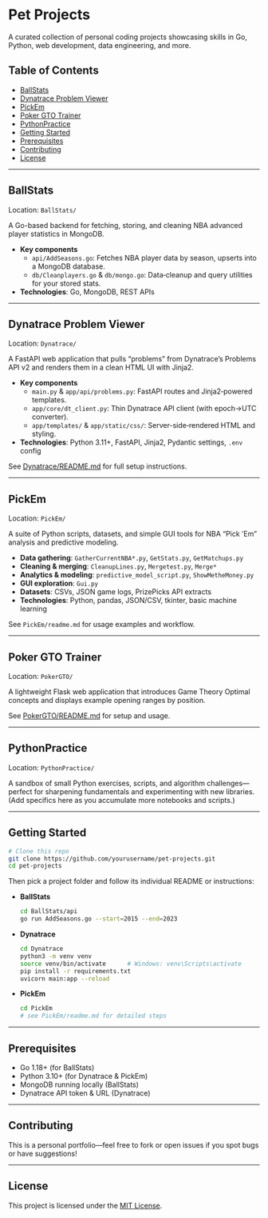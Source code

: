 # Pet Projects

A curated collection of personal coding projects showcasing skills in Go, Python, web development, data engineering, and more.

## Table of Contents

- [BallStats](#ballstats)  
- [Dynatrace Problem Viewer](#dynatrace-problem-viewer)
- [PickEm](#pickem)
- [Poker GTO Trainer](#poker-gto-trainer)
- [PythonPractice](#pythonpractice)
- [Getting Started](#getting-started)  
- [Prerequisites](#prerequisites)
- [Contributing](#contributing)
- [License](#license)

---

## BallStats

Location: `BallStats/`

A Go-based backend for fetching, storing, and cleaning NBA advanced player statistics in MongoDB.

- **Key components**  
  - `api/AddSeasons.go`: Fetches NBA player data by season, upserts into a MongoDB database.  
  - `db/Cleanplayers.go` & `db/mongo.go`: Data‐cleanup and query utilities for your stored stats.  
- **Technologies**: Go, MongoDB, REST APIs  

---

## Dynatrace Problem Viewer

Location: `Dynatrace/`

A FastAPI web application that pulls “problems” from Dynatrace’s Problems API v2 and renders them in a clean HTML UI with Jinja2.

- **Key components**  
  - `main.py` & `app/api/problems.py`: FastAPI routes and Jinja2‐powered templates.  
  - `app/core/dt_client.py`: Thin Dynatrace API client (with epoch→UTC converter).  
  - `app/templates/` & `app/static/css/`: Server-side‐rendered HTML and styling.  
- **Technologies**: Python 3.11+, FastAPI, Jinja2, Pydantic settings, `.env` config  

See [Dynatrace/README.md](Dynatrace/README.md) for full setup instructions.

---

## PickEm

Location: `PickEm/`

A suite of Python scripts, datasets, and simple GUI tools for NBA “Pick ’Em” analysis and predictive modeling.

- **Data gathering**: `GatherCurrentNBA*.py`, `GetStats.py`, `GetMatchups.py`  
- **Cleaning & merging**: `CleanupLines.py`, `Mergetest.py`, `Merge*`  
- **Analytics & modeling**: `predictive_model_script.py`, `ShowMetheMoney.py`  
- **GUI exploration**: `Gui.py`  
- **Datasets**: CSVs, JSON game logs, PrizePicks API extracts  
- **Technologies**: Python, pandas, JSON/CSV, tkinter, basic machine learning  

See `PickEm/readme.md` for usage examples and workflow.

---

## Poker GTO Trainer

Location: `PokerGTO/`

A lightweight Flask web application that introduces Game Theory Optimal concepts
and displays example opening ranges by position.

See [PokerGTO/README.md](PokerGTO/README.md) for setup and usage.

---

## PythonPractice

Location: `PythonPractice/`

A sandbox of small Python exercises, scripts, and algorithm challenges—perfect for sharpening fundamentals and experimenting with new libraries. (Add specifics here as you accumulate more notebooks and scripts.)

---

## Getting Started

```bash
# Clone this repo
git clone https://github.com/yourusername/pet-projects.git
cd pet-projects
```

Then pick a project folder and follow its individual README or instructions:

- **BallStats**  
  ```bash
  cd BallStats/api
  go run AddSeasons.go --start=2015 --end=2023
  ```
- **Dynatrace**  
  ```bash
  cd Dynatrace
  python3 -m venv venv
  source venv/bin/activate      # Windows: venv\Scripts\activate
  pip install -r requirements.txt
  uvicorn main:app --reload
  ```
- **PickEm**  
  ```bash
  cd PickEm
  # see PickEm/readme.md for detailed steps
  ```

---

## Prerequisites

- Go 1.18+ (for BallStats)  
- Python 3.10+ (for Dynatrace & PickEm)  
- MongoDB running locally (BallStats)  
- Dynatrace API token & URL (Dynatrace)  

---

## Contributing

This is a personal portfolio—feel free to fork or open issues if you spot bugs or have suggestions!

---
## License

This project is licensed under the [MIT License](LICENSE).
